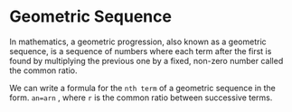 # Geometric Sequence

In mathematics, a geometric progression, also known as a geometric sequence, is a sequence of numbers where each term after the first is found by multiplying the previous one by a fixed, non-zero number called the common ratio.

We can write a formula for the `nth term` of a geometric sequence in the form. `an=arn` , where `r` is the common ratio between successive terms.
